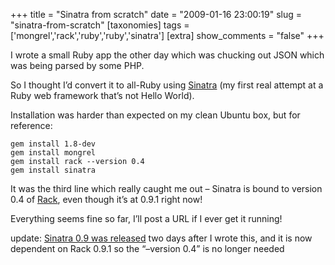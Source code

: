 +++
title = "Sinatra from scratch"
date = "2009-01-16 23:00:19"
slug = "sinatra-from-scratch"
[taxonomies]
tags = ['mongrel','rack','ruby','ruby','sinatra']
[extra]
show_comments = "false"
+++

I wrote a small Ruby app the other day which was chucking out JSON which was being parsed by some PHP.

So I thought I’d convert it to all-Ruby using [Sinatra](http://sinatra.rubyforge.org/) (my first real attempt at a Ruby web framework that’s not Hello World).

Installation was harder than expected on my clean Ubuntu box, but for reference:

```
gem install 1.8-dev
gem install mongrel
gem install rack --version 0.4
gem install sinatra
```

It was the third line which really caught me out – Sinatra is bound to version 0.4 of [Rack](http://rack.rubyforge.org/), even though it’s at 0.9.1 right now!

Everything seems fine so far, I’ll post a URL if I ever get it running!

<ins></ins>

update: [Sinatra 0.9 was released](http://blade.nagaokaut.ac.jp/cgi-bin/scat.rb/ruby/ruby-talk/325255) two days after I wrote this, and it is now dependent on Rack 0.9.1 so the “–version 0.4” is no longer needed
